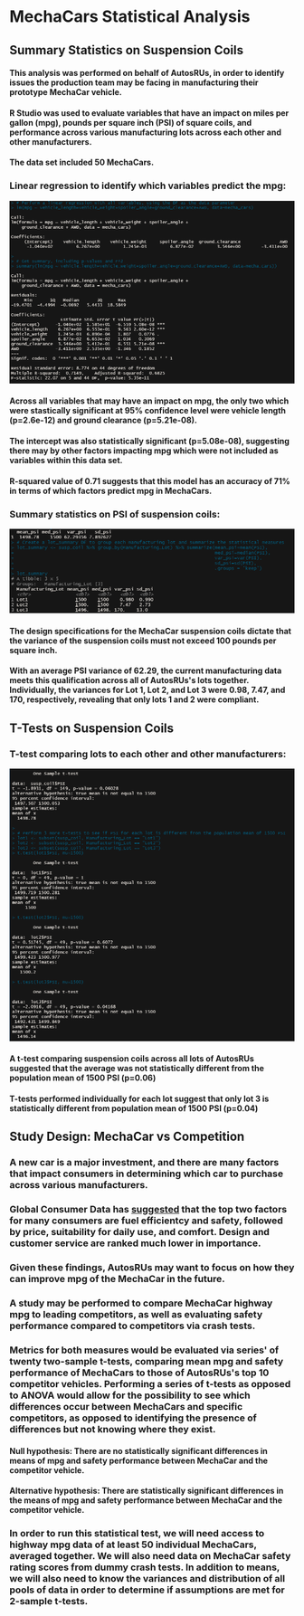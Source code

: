 # MechaCars Statistical Analysis

## Summary Statistics on Suspension Coils

#### This analysis was performed on behalf of AutosRUs, in order to identify issues the production team may be facing in manufacturing their prototype MechaCar vehicle.
#### R Studio was used to evaluate variables that have an impact on miles per gallon (mpg), pounds per square inch (PSI) of square coils, and performance across various manufacturing lots across each other and other manufacturers.
#### The data set included 50 MechaCars. 

### Linear regression to identify which variables predict the mpg:
  ![linear regression](https://github.com/elissewright/MechaCar_Statistical_Analysis/blob/main/images/lm_models.png)
#### Across all variables that may have an impact on mpg, the only two which were stastically significant at 95% confidence level were vehicle length (p=2.6e-12) and ground clearance (p=5.21e-08).
#### The intercept was also statistically significant (p=5.08e-08), suggesting there may by other factors impacting mpg which were not included as variables within this data set.
#### R-squared value of 0.71 suggests that this model has an accuracy of 71% in terms of which factors predict mpg in MechaCars. 

### Summary statistics on PSI of suspension coils:
  ![Summary statistics](https://github.com/elissewright/MechaCar_Statistical_Analysis/blob/main/images/susp_coil_summary.png)
#### The design specifications for the MechaCar suspension coils dictate that the variance of the suspension coils must not exceed 100 pounds per square inch.
#### With an average PSI variance of 62.29, the current manufacturing data meets this qualification across all of AutosRUs's lots together. Individually, the variances for Lot 1, Lot 2, and Lot 3 were 0.98, 7.47, and 170, respectively, revealing that only lots 1 and 2 were compliant. 

## T-Tests on Suspension Coils

### T-test comparing lots to each other and other manufacturers: 
![T-tests](https://github.com/elissewright/MechaCar_Statistical_Analysis/blob/main/images/ttest.png)

#### A t-test comparing suspension coils across all lots of AutosRUs suggested that the average was not statistically different from the population mean of 1500 PSI (p=0.06)
#### T-tests performed individually for each lot suggest that only lot 3 is statistically different from population mean of 1500 PSI (p=0.04)

## Study Design: MechaCar vs Competition
### A new car is a major investment, and there are many factors that impact consumers in determining which car to purchase across various manufacturers. 
### Global Consumer Data has [suggested](https://www.statista.com/chart/13075/most-important-factors-when-buying-a-car/#:~:text=According%20to%20data%20from%20Statista's,top%20priority%20when%20shopping%20around.) that the top two factors for many consumers are fuel efficientcy and safety, followed by price, suitability for daily use, and comfort. Design and customer service are ranked much lower in importance. 
### Given these findings, AutosRUs may want to focus on how they can improve mpg of the MechaCar in the future. 
### A study may be performed to compare MechaCar highway mpg to leading competitors, as well as evaluating safety performance compared to competitors via crash tests. 
### Metrics for both measures would be evaluated via series' of twenty two-sample t-tests, comparing mean mpg and safety performance of MechaCars to those of AutosRUs's top 10 competitor vehicles. Performing a series of t-tests as opposed to ANOVA would allow for the possibility to see which differences occur between MechaCars and specific competitors, as opposed to identifying the presence of differences but not knowing where they exist. 
#### Null hypothesis: There are no statistically significant differences in means of mpg and safety performance between MechaCar and the competitor vehicle. 
#### Alternative hypothesis: There are statistically significant differences in the means of mpg and safety performance between MechaCar and the competitor vehicle.
### In order to run this statistical test, we will need access to highway mpg data of at least 50 individual MechaCars, averaged together. We will also need data on MechaCar safety rating scores from dummy crash tests. In addition to means, we will also need to know the variances and distribution of all pools of data in order to determine if assumptions are met for 2-sample t-tests. 

